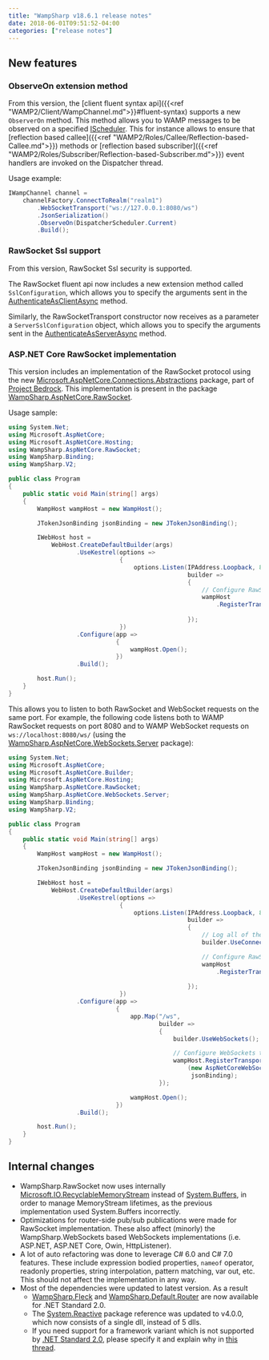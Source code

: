 ```yaml
---
title: "WampSharp v18.6.1 release notes"
date: 2018-06-01T09:51:52-04:00
categories: ["release notes"]
---
```


## New features

### ObserveOn extension method

From this version, the [client fluent syntax api]({{<ref "WAMP2/Client/WampChannel.md">}}#fluent-syntax) supports a new `ObserverOn` method. This method allows you to WAMP messages to be observed on a specified [IScheduler](http://www.introtorx.com/Content/v1.0.10621.0/15_SchedulingAndThreading.html). This for instance allows to ensure that [reflection based callee]({{<ref "WAMP2/Roles/Callee/Reflection-based-Callee.md">}}) methods or [reflection based subscriber]({{<ref "WAMP2/Roles/Subscriber/Reflection-based-Subscriber.md">}}) event handlers are invoked on the Dispatcher thread.

Usage example:

```csharp
IWampChannel channel =
    channelFactory.ConnectToRealm("realm1")
        .WebSocketTransport("ws://127.0.0.1:8080/ws")
        .JsonSerialization()
        .ObserveOn(DispatcherScheduler.Current)
        .Build();
```

### RawSocket Ssl support

From this version, RawSocket Ssl security is supported.

The RawSocket fluent api now includes a new extension method called `SslConfiguration`, which allows you to specify the arguments sent in the [AuthenticateAsClientAsync](https://docs.microsoft.com/en-us/dotnet/api/system.net.security.sslstream.authenticateasclientasync?view=netframework-4.7.1) method.

Similarly, the RawSocketTransport constructor now receives as a parameter a `ServerSslConfiguration` object, which allows you to specify the arguments sent in the [AuthenticateAsServerAsync](https://docs.microsoft.com/en-us/dotnet/api/system.net.security.sslstream.authenticateasserverasync?view=netframework-4.7.1) method.

### ASP.NET Core RawSocket implementation

This version includes an implementation of the RawSocket protocol using the new [Microsoft.AspNetCore.Connections.Abstractions](https://www.nuget.org/packages/Microsoft.AspNetCore.Connections.Abstractions/) package, part of [Project Bedrock](https://github.com/aspnet/KestrelHttpServer/issues/1980). This implementation is present in the package [WampSharp.AspNetCore.RawSocket](http://nuget.org/packages/WampSharp.AspNetCore.RawSocket).

Usage sample:

```csharp
using System.Net;
using Microsoft.AspNetCore;
using Microsoft.AspNetCore.Hosting;
using WampSharp.AspNetCore.RawSocket;
using WampSharp.Binding;
using WampSharp.V2;

public class Program
{
    public static void Main(string[] args)
    {
        WampHost wampHost = new WampHost();

        JTokenJsonBinding jsonBinding = new JTokenJsonBinding();

        IWebHost host =
            WebHost.CreateDefaultBuilder(args)
                   .UseKestrel(options =>
                               {
                                   options.Listen(IPAddress.Loopback, 8080,
                                                  builder =>
                                                  {
                                                      // Configure RawSocket transport
                                                      wampHost
                                                          .RegisterTransport(new AspNetCoreRawSocketTransport(builder),
                                                                             jsonBinding);
                                                  });
                               })
                   .Configure(app =>
                              {
                                  wampHost.Open();
                              })
                   .Build();

        host.Run();
    }
}
```

This allows you to listen to both RawSocket and WebSocket requests on the same port. For example, the following code listens both to WAMP RawSocket requests on port 8080 and to WAMP WebSocket requests on `ws://localhost:8080/ws/` (using the [WampSharp.AspNetCore.WebSockets.Server](http://nuget.org/packages/WampSharp.AspNetCore.WebSockets.Server) package):

```csharp
using System.Net;
using Microsoft.AspNetCore;
using Microsoft.AspNetCore.Builder;
using Microsoft.AspNetCore.Hosting;
using WampSharp.AspNetCore.RawSocket;
using WampSharp.AspNetCore.WebSockets.Server;
using WampSharp.Binding;
using WampSharp.V2;

public class Program
{
    public static void Main(string[] args)
    {
        WampHost wampHost = new WampHost();

        JTokenJsonBinding jsonBinding = new JTokenJsonBinding();

        IWebHost host =
            WebHost.CreateDefaultBuilder(args)
                   .UseKestrel(options =>
                               {
                                   options.Listen(IPAddress.Loopback, 8080,
                                                  builder =>
                                                  {
                                                      // Log all of the http bytes as they are sent and received
                                                      builder.UseConnectionLogging();

                                                      // Configure RawSocket transport
                                                      wampHost
                                                          .RegisterTransport(new AspNetCoreRawSocketTransport(builder),
                                                                             jsonBinding);
                                                  });
                               })
                   .Configure(app =>
                              {
                                  app.Map("/ws",
                                          builder =>
                                          {
                                              builder.UseWebSockets();

                                              // Configure WebSockets transport
                                              wampHost.RegisterTransport
                                                  (new AspNetCoreWebSocketTransport(builder),
                                                   jsonBinding);
                                          });

                                  wampHost.Open();
                              })
                   .Build();

        host.Run();
    }
}
```

## Internal changes

* WampSharp.RawSocket now uses internally [Microsoft.IO.RecyclableMemoryStream](https://github.com/Microsoft/Microsoft.IO.RecyclableMemoryStream) instead of [System.Buffers](https://www.nuget.org/packages/System.Buffers/), in order to manage MemoryStream lifetimes, as the previous implementation used System.Buffers incorrectly.
* Optimizations for router-side pub/sub publications were made for RawSocket implementation. These also affect (minorly) the WampSharp.WebSockets based WebSockets implementations (i.e. ASP.NET, ASP.NET Core, Owin, HttpListener).
* A lot of auto refactoring was done to leverage C# 6.0 and C# 7.0 features. These include expression bodied properties, `nameof` operator, readonly properties, string interpolation, pattern matching, var out, etc. This should not affect the implementation in any way.
* Most of the dependencies were updated to latest version. As a result
    * [WampSharp.Fleck](https://www.nuget.org/packages/WampSharp.Fleck) and [WampSharp.Default.Router](https://www.nuget.org/packages/WampSharp.Default.Router) are now available for .NET Standard 2.0. 
    * The [System.Reactive](https://www.nuget.org/packages/System.Reactive) package reference was updated to v4.0.0, which now consists of a single dll, instead of 5 dlls.
    * If you need support for a framework variant which is not supported by [.NET Standard 2.0](http://immo.landwerth.net/netstandard-versions/#), please specify it and explain why in [this thread](https://github.com/Code-Sharp/WampSharp/issues/252).